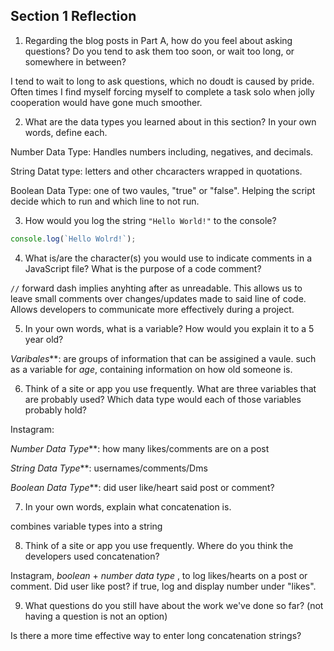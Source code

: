 ## Section 1 Reflection

1. Regarding the blog posts in Part A, how do you feel about asking questions? Do you tend to ask them too soon, or wait too long, or somewhere in between?

I tend to wait to long to ask questions, which no doudt is caused by pride. Often times I find myself forcing myself to complete a task solo when jolly cooperation would have gone much smoother.

2. What are the data types you learned about in this section? In your own words, define each.

Number Data Type: Handles numbers including, negatives, and decimals.

String Datat type: letters and other chcaracters wrapped in quotations.

Boolean Data Type: one of two vaules, "true" or "false". Helping the script decide which to run and which line to not run.

3. How would you log the string `"Hello World!"` to the console?

```JavaScript
console.log(`Hello Wolrd!`);
```

4. What is/are the character(s) you would use to indicate comments in a JavaScript file? What is the purpose of a code comment?

`//` forward dash implies anyhting after as unreadable. This allows us to leave small comments over changes/updates made to said line of code. Allows developers to communicate more effectively during a project.

5. In your own words, what is a variable? How would you explain it to a 5 year old?

_Varibales_**: are groups of information that can be assigined a vaule. such as a variable for *age*, containing information on how old someone is.

6. Think of a site or app you use frequently. What are three variables that are probably used? Which data type would each of those variables probably hold?

Instagram:

_Number Data Type_**: how many likes/comments are on a post

_String Data Type_**: usernames/comments/Dms

_Boolean Data Type_**: did user like/heart said post or comment?


7. In your own words, explain what concatenation is.

combines variable types into a string

8. Think of a site or app you use frequently. Where do you think the developers used concatenation?

Instagram, *boolean* + *number data type* , to log likes/hearts on a post or comment. Did user like post? if true, log and display number under "likes".

9. What questions do you still have about the work we've done so far? (not having a question is not an option)

Is there a more time effective way to enter long concatenation strings?
